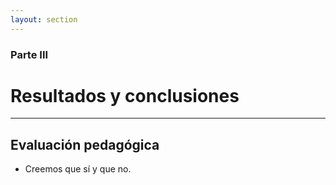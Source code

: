 ```yaml
---
layout: section
---
```


### Parte III

# Resultados y conclusiones

---

## Evaluación pedagógica

- Creemos que sí y que no.
